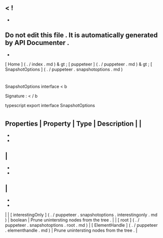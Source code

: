 <
!
-
-
Do
not
edit
this
file
.
It
is
automatically
generated
by
API
Documenter
.
-
-
>
[
Home
]
(
.
/
index
.
md
)
&
gt
;
[
puppeteer
]
(
.
/
puppeteer
.
md
)
&
gt
;
[
SnapshotOptions
]
(
.
/
puppeteer
.
snapshotoptions
.
md
)
#
#
SnapshotOptions
interface
<
b
>
Signature
:
<
/
b
>
typescript
export
interface
SnapshotOptions
#
#
Properties
|
Property
|
Type
|
Description
|
|
-
-
-
|
-
-
-
|
-
-
-
|
|
[
interestingOnly
]
(
.
/
puppeteer
.
snapshotoptions
.
interestingonly
.
md
)
|
boolean
|
Prune
unintersting
nodes
from
the
tree
.
|
|
[
root
]
(
.
/
puppeteer
.
snapshotoptions
.
root
.
md
)
|
[
ElementHandle
]
(
.
/
puppeteer
.
elementhandle
.
md
)
|
Prune
unintersting
nodes
from
the
tree
.
|
